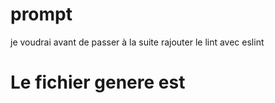 # prompt
je voudrai avant de passer à la suite rajouter le lint avec eslint


# Le fichier genere est
